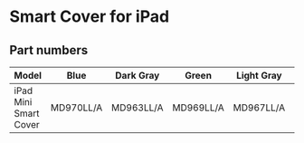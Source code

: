 # Smart Cover for iPad

## Part numbers

| Model | Blue | Dark Gray | Green | Light Gray | Pink | Red |
|-------|-----|-----|-----|-----|-----|-----|
| iPad Mini Smart Cover | MD970LL/A | MD963LL/A | MD969LL/A | MD967LL/A | MD968LL/A | MD828LL/A |
